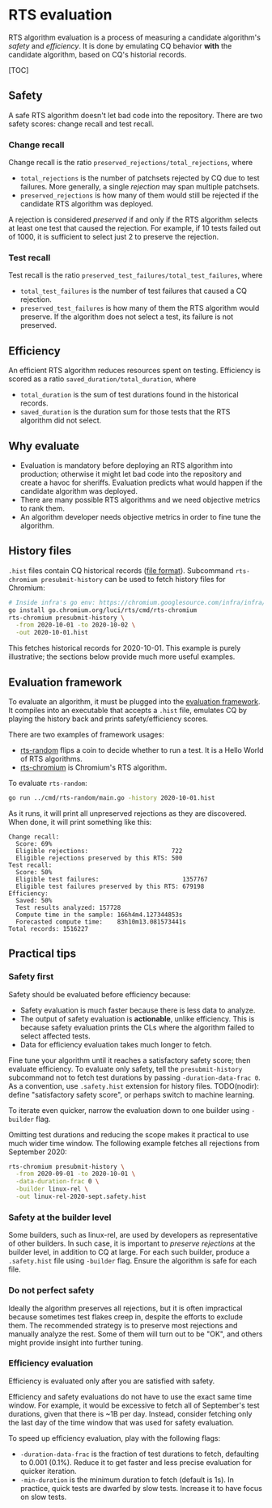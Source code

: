 # RTS evaluation

RTS algorithm evaluation is a process of measuring a candidate algorithm's
*safety* and *efficiency*. It is done by emulating CQ behavior **with** the
candidate algorithm, based on CQ's historial records.

[TOC]

## Safety

A safe RTS algorithm doesn't let bad code into the repository.
There are two safety scores: change recall and test recall.

### Change recall

Change recall is the ratio `preserved_rejections/total_rejections`, where
*   `total_rejections` is the number of patchsets rejected by CQ due to test
    failures. More generally, a single *rejection* may span multiple patchsets.
*  `preserved_rejections` is how many of them would still be rejected
    if the candidate RTS algorithm was deployed.

A rejection is considered *preserved* if and only if the RTS algorithm selects
at least one test that caused the rejection. For example, if 10 tests failed out
of 1000, it is sufficient to select just 2 to preserve the rejection.

### Test recall

Test recall is the ratio `preserved_test_failures/total_test_failures`, where
*   `total_test_failures` is the number of test failures that caused a CQ
    rejection.
*   `preserved_test_failures` is how many of them the RTS algorithm would
    preserve. If the algorithm does not select a test, its failure is not
    preserved.

## Efficiency

An efficient RTS algorithm reduces resources spent on testing.
Efficiency is scored as a ratio `saved_duration/total_duration`, where

*   `total_duration` is the sum of test durations found in the historical
    records.
*   `saved_duration` is the duration sum for those tests that the RTS
    algorithm did not select.

## Why evaluate

* Evaluation is mandatory before deploying an RTS algorithm into production;
  otherwise it might let bad code into the repository and create a havoc for
  sheriffs. Evaluation predicts what would happen if the candidate algorithm
  was deployed.
* There are many possible RTS algorithms and we need objective metrics to rank
  them.
* An algorithm developer needs objective metrics in order to fine tune the
  algorithm.

## History files

`.hist` files contain CQ historical records
([file format](https://go.chromium.org/luci/rts/presubmit/eval/history)).
Subcommand `rts-chromium presubmit-history` can be used to fetch history
files for Chromium:

```bash
# Inside infra's go env: https://chromium.googlesource.com/infra/infra/+/master/go/README.md
go install go.chromium.org/luci/rts/cmd/rts-chromium
rts-chromium presubmit-history \
  -from 2020-10-01 -to 2020-10-02 \
  -out 2020-10-01.hist
```

This fetches historical records for 2020-10-01. This example is purely
illustrative; the sections below provide much more useful examples.

## Evaluation framework

To evaluate an algorithm, it must be plugged into the
[evaluation framework](https://go.chromium.org/luci/rts/presubmit/eval). It compiles into an executable that accepts a `.hist` file, emulates CQ by
playing the history back and prints safety/efficiency scores.

There are two examples of framework usages:

* [rts-random](../cmd/rts-random) flips a coin to decide whether to run a
  test. It is a Hello World of RTS algorithms.
* [rts-chromium](../cmd/rts-chromium/eval.go) is Chromium's RTS
  algorithm.

To evaluate `rts-random`:
```bash
go run ../cmd/rts-random/main.go -history 2020-10-01.hist
```

As it runs, it will print all unpreserved rejections as they are discovered.
When done, it will print something like this:

```
Change recall:
  Score: 69%
  Eligible rejections:                       722
  Eligible rejections preserved by this RTS: 500
Test recall:
  Score: 50%
  Eligible test failures:                       1357767
  Eligible test failures preserved by this RTS: 679198
Efficiency:
  Saved: 50%
  Test results analyzed: 157728
  Compute time in the sample: 166h4m4.127344853s
  Forecasted compute time:    83h10m13.081573441s
Total records: 1516227
```

## Practical tips

### Safety first

Safety should be evaluated before efficiency because:
* Safety evaluation is much faster because there is less data to analyze.
* The output of safety evaluation is **actionable**, unlike efficiency.
  This is because safety evaluation prints the CLs where the algorithm
  failed to select affected tests.
* Data for efficiency evaluation takes much longer to fetch.

Fine tune your algorithm until it reaches a satisfactory safety score;
then evaluate efficiency. To evaluate only safety, tell the
`presubmit-history` subcommand not to fetch test durations by passing
`-duration-data-frac 0`. As a convention, use `.safety.hist` extension for
history files.
TODO(nodir): define "satisfactory safety score", or perhaps switch to machine
learning.

To iterate even quicker, narrow the evaluation down to one builder using
`-builder` flag.

Omitting test durations and reducing the scope makes it practical to use much wider time window.
The following example fetches all rejections from September 2020:

```bash
rts-chromium presubmit-history \
  -from 2020-09-01 -to 2020-10-01 \
  -data-duration-frac 0 \
  -builder linux-rel \
  -out linux-rel-2020-sept.safety.hist
```

### Safety at the builder level

Some builders, such as linux-rel, are used by developers as representative
of other builders.
In such case, it is important to *preserve rejections* at the builder level,
in addition to CQ at large. For each such builder, produce a `.safety.hist`
file using `-builder` flag. Ensure the algorithm is safe for each file.

### Do not perfect safety

Ideally the algorithm preserves all rejections, but it is often impractical
because sometimes test flakes creep in, despite the efforts to exclude them.
The recommended strategy is to preserve most rejections and manually analyze the rest.
Some of them will turn out to be "OK", and others might provide insight into
further tuning.

### Efficiency evaluation

Efficiency is evaluated only after you are satisfied with safety.

Efficiency and safety evaluations do not have to use the exact same
time window. For example, it would be excessive to fetch all of September's
test durations, given that there is ~1B per day. Instead, consider fetching
only the last day of the time window that was used for safety evaluation.

To speed up efficiency evaluation, play with the following flags:

* `-duration-data-frac` is the fraction of test durations to fetch,
  defaulting to 0.001 (0.1%). Reduce it to get faster and less precise
  evaluation for quicker iteration.
* `-min-duration` is the minimum duration to fetch (default is 1s). In practice,
  quick tests are dwarfed by slow tests. Increase it to have focus on slow tests.

